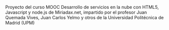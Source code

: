 Proyecto del curso MOOC Desarrollo de servicios en la nube con HTML5, Javascript y node.js de Miriadax.net, impartido por el profesor Juan Quemada Vives, Juan Carlos Yelmo y otros de la Universidad Politécnica de Madrid (UPM)
 
 